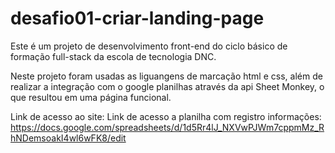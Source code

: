 # desafio01-criar-landing-page
Este é um projeto de desenvolvimento front-end do ciclo básico de formação full-stack da escola de tecnologia DNC.

Neste projeto foram usadas as liguangens de marcação html e css, além de realizar a integração com o google planilhas através da api Sheet Monkey, o que resultou em uma página funcional.

Link de acesso ao site:
Link de acesso a planilha com registro informações: https://docs.google.com/spreadsheets/d/1d5Rr4lJ_NXVwPJWm7cppmMz_RhNDemsoakI4wl6wFK8/edit
